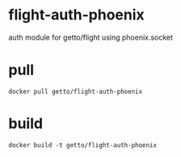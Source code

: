 # flight-auth-phoenix

auth module for getto/flight using phoenix.socket

# pull

```
docker pull getto/flight-auth-phoenix
```

# build

```
docker build -t getto/flight-auth-phoenix
```
